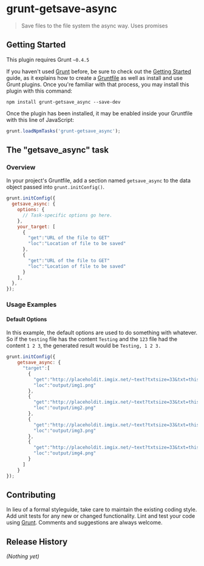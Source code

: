 # grunt-getsave-async

> Save files to the file system the async way. Uses promises

## Getting Started
This plugin requires Grunt `~0.4.5`

If you haven't used [Grunt](http://gruntjs.com/) before, be sure to check out the [Getting Started](http://gruntjs.com/getting-started) guide, as it explains how to create a [Gruntfile](http://gruntjs.com/sample-gruntfile) as well as install and use Grunt plugins. Once you're familiar with that process, you may install this plugin with this command:

```shell
npm install grunt-getsave_async --save-dev
```

Once the plugin has been installed, it may be enabled inside your Gruntfile with this line of JavaScript:

```js
grunt.loadNpmTasks('grunt-getsave_async');
```

## The "getsave_async" task

### Overview
In your project's Gruntfile, add a section named `getsave_async` to the data object passed into `grunt.initConfig()`.

```js
grunt.initConfig({
  getsave_async: {
    options: {
      // Task-specific options go here.
    },
    your_target: [
      {
        "get":"URL of the file to GET"
        "loc":"Location of file to be saved"
      },
      {
        "get":"URL of the file to GET"
        "loc":"Location of file to be saved"
      }
    ],
  },
});
```

### Usage Examples

#### Default Options
In this example, the default options are used to do something with whatever. So if the `testing` file has the content `Testing` and the `123` file had the content `1 2 3`, the generated result would be `Testing, 1 2 3.`

```js
grunt.initConfig({
    getsave_async: {
      "target":[
        {
          "get":"http://placeholdit.imgix.net/~text?txtsize=33&txt=this1&w=352&h=150",
          "loc":"output/img1.png"
        },
        {
          "get":"http://placeholdit.imgix.net/~text?txtsize=33&txt=this2&w=352&h=150",
          "loc":"output/img2.png"
        },
        {
          "get":"http://placeholdit.imgix.net/~text?txtsize=33&txt=this3&w=352&h=150",
          "loc":"output/img3.png"
        },
        {
          "get":"http://placeholdit.imgix.net/~text?txtsize=33&txt=this4&w=352&h=150",
          "loc":"output/img4.png"
        }
      ]
    }
});
```

## Contributing
In lieu of a formal styleguide, take care to maintain the existing coding style. Add unit tests for any new or changed functionality. Lint and test your code using [Grunt](http://gruntjs.com/).
Comments and suggestions are always welcome.

## Release History
_(Nothing yet)_
